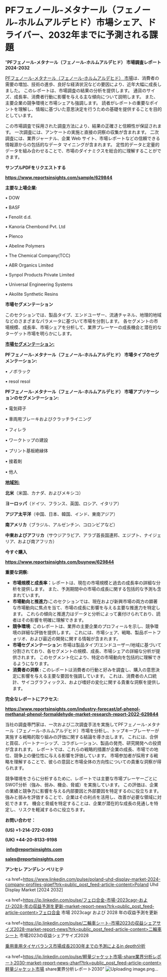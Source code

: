 # PFフェノール-メタナール（フェノール-ホルムアルデヒド）市場シェア、ドライバー、2032年までに予測される課題

"<strong>PFフェノール-メタナール（フェノール-ホルムアルデヒド） 市場調査レポート 2024-2032</strong>

<a href=https://www.reportsinsights.com/sample/629844>PFフェノール-メタナール（フェノール-ホルムアルデヒド） 市場</a>は、消費者の需要の増加、技術の進歩、良好な経済状況などの要因により、近年大幅に成長しました。 このレポートは、市場調査の結果の分析を提供します。 通貨のサイズ、成長率、消費者行動に影響を与える主な傾向について説明します。 また、主要企業の競争環境と市場シェアも強調します。 読者がレポートの重要なポイントを理解し、情報に基づいた意思決定を行うための基礎を提供することを目的としています。

この市場調査で採用された調査方法により、結果の正確さと信頼性が保証されます。 一次調査には、アンケートの実施と直接の洞察の収集が含まれます。 二次調査には、業界ジャーナル、企業 Web サイト、市場レポートなどの信頼できる情報源からの包括的なデータ マイニングが含まれます。 定性的データと定量的データを組み合わせることで、市場のダイナミクスを総合的に理解することができます。

<strong><b>サンプルPDFをリクエストする</b></strong>

<a href=https://www.reportsinsights.com/sample/629844><strong><u>https://www.reportsinsights.com/sample/629844</u></strong></a>

<strong>主要な上場企業:</strong>

• DOW

• BASF

• Fenolit d.d.

• Kanoria Chembond Pvt. Ltd

• Plenco

• Abeline Polymers

• The Chemical Company(TCC)

• ABR Organics Limited

• Synpol Products Private Limited

• Universal Engineering Systems

• Akolite Synthetic Resins

<strong>市場セグメンテーション</strong>

このセクションでは、製品タイプ、エンドユーザー、流通チャネル、地理的地域などのさまざまなパラメータに基づいて市場を分割します。 各セグメントの市場規模、成長率、市場シェアを分析して、業界プレーヤーの成長機会と潜在的なターゲット市場を明らかにします。

<strong><u>市場セグメンテーション</u></strong><strong><u>:</u></strong>

<strong>PFフェノール-メタナール（フェノール-ホルムアルデヒド） 市場タイプのセグメンテーション:</strong>

• ノボラック

• resol resol

<strong>PFフェノール-メタナール（フェノール-ホルムアルデヒド） 市場アプリケーションのセグメンテーション:</strong>

• 電気碍子

• 車両用ブレーキおよびクラッチライニング

• フィレラ

• ワークトップの建設

• プリント基板絶縁体

• 接着剤

• 他人

<strong><u>地域別</u></strong><strong><u>:</u></strong>

<strong>北米</strong>（米国、カナダ、およびメキシコ）

<strong>ヨーロッパ</strong>（ドイツ、フランス、英国、ロシア、イタリア）

<strong>アジア太平洋</strong>（中国、日本、韓国、インド、東南アジア）

<strong>南アメリカ</strong>（ブラジル、アルゼンチン、コロンビアなど）

<strong>中東およびアフリカ</strong>（サウジアラビア、アラブ首長国連邦、エジプト、ナイジェリア、および南アフリカ）

<strong>今すぐ購入</strong>

<a href=https://www.reportsinsights.com/buynow/629844><strong><u>https://www.reportsinsights.com/buynow/629844</u></strong></a>

<strong>重要な洞察:</strong>
<ul>
  <li><strong>市場規模と成長率：</strong>レポートは、現在の市場規模と過去の成長率の詳細な分析を提供します。 また、予測期間中の市場の成長に関する包括的な予測も含まれています。</li>
  <li><strong>市場動向と推進力:</strong>このセクションでは、現在および新興市場の両方の顕著な市場動向に焦点を当て、市場の成長に影響を与える主要な推進力を特定します。 これらの傾向と推進力はデータと分析によって裏付けられており、読者はその影響を明確に理解できます。</li>
  <li><strong>競争環境</strong>: このレポートは、業界の主要企業のプロフィールを示し、競争環境の詳細な評価を提供します。 これには、市場シェア、戦略、製品ポートフォリオ、および最近の開発に関する情報が含まれます。</li>
  <li><strong>市場セグメンテーション: </strong>市場は製品タイプ/エンドユーザー/地域に基づいて分割されており、各セグメントの規模、成長、市場シェアの詳細な分析が提供されます。 このセグメント化により、特定の市場動向を包括的に理解できるようになります。</li>
  <li><strong>消費者の洞察 : </strong>このレポートは消費者の行動と好みを調査し、購入の意思決定に影響を与える主要な要因を強調しています。 これは、消費者の人口統計、サイコグラフィックス、および嗜好の変化に関する貴重な洞察を提供します。</li>
</ul>
<strong>完全なレポートにアクセス:</strong>

<a href=https://www.reportsinsights.com/industry-forecast/pf-phenol-methanal-phenol-formaldehyde-market-research-report-2022-629844><strong><u><b>https://www.reportsinsights.com/industry-forecast/pf-phenol-methanal-phenol-formaldehyde-market-research-report-2022-629844</b></u></strong></a>

当社の調査専門家は、一次および二次調査手法を実施してPFフェノール-メタナール（フェノール-ホルムアルデヒド）市場を分析し、トップキープレーヤーが実施する戦略的取り組みの評価に関する結論を導き出します。 これには、合併と買収、パートナーシップ、コラボレーション、製品の発売、研究開発への投資が含まれます。 レポートでは、これらの戦略的措置が企業の成長、市場での地位、競争上の優位性に与える影響を評価しています。 市場参加者が採用する戦略を理解することで、彼らの意図と市場全体の方向性についての貴重な洞察が得られます。

競争環境をさらに分析するために、レポートでは主要な市場プレーヤーごとにSWOT分析（強み、弱み、機会、脅威）を実施しています。 この評価は、企業の業績と競争力に影響を与える内部要因と外部要因を特定するのに役立ちます。 強みと弱みを評価することで、企業はその利点を活用し、改善が必要な領域に対処できます。 機会と脅威を特定することは、企業が潜在的な成長の見通しを特定し、リスクを軽減するのに役立ちます。

<strong>お問い合わせ：</strong>

<strong>(US) +1-214-272-0393</strong>

<strong>(UK) +44-20-8133-9198</strong>

<strong> </strong><a href=info@reportsinsights.com><strong><u>info@reportsinsights.com</u></strong></a>

<a href=sales@reportsinsights.com><strong><u>sales@reportsinsights.com</u></strong></a>

<strong>アンセレ アンデレン ベリヒテ</strong>

<a href=https://www.linkedin.com/pulse/poland-uhd-display-market-2024-company-profiles-giqef?trk=public_post_feed-article-content>Poland Uhd Display Market [2024 2032]</a>

<a href=https://jp.linkedin.com/pulse/フェロ合金-市場-2023cagr-および-2028-年の収益予測を更新-market-report-news?trk=public_post_feed-article-content>フェロ合金 市場 2023cagr および 2028 年の収益予測を更新</a>

<a href=https://jp.linkedin.com/pulse/二輪車シート-市場2023の収益シェアサイズ2028-market-report-news?trk=public_post_feed-article-content>二輪車シート 市場2023の収益シェアサイズ2028</a>

<a href=https://www.linkedin.com/pulse/乗用車用タイヤバランス市場成長2030年までの予測によるin-depth分析-reportsinsights-pvt-ltd-mfpof/>乗用車用タイヤバランス市場成長2030年までの予測によるin depth分析</a>

<a href=https://jp.linkedin.com/pulse/軽量ジャケット市場-share業界分析レポート2030-market-report-news-zharf?trk=public_post_feed-article-content>軽量ジャケット市場 share業界分析レポート2030</a>"
![Uploading image.png…]()
